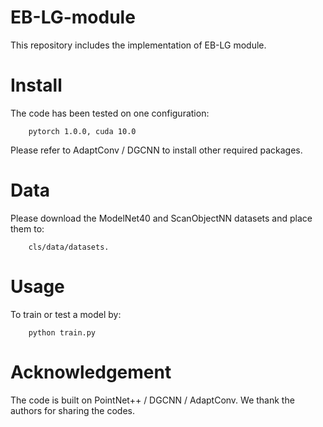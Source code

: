 # EB-LG-module
This repository includes the implementation of EB-LG module.

# Install
The code has been tested on one configuration:

        pytorch 1.0.0, cuda 10.0
  
Please refer to AdaptConv / DGCNN to install other required packages.

# Data
Please download the ModelNet40 and ScanObjectNN datasets and place them to:

        cls/data/datasets.

# Usage
To train or test a model by:

        python train.py
        
# Acknowledgement
The code is built on PointNet++ / DGCNN / AdaptConv. We thank the authors for sharing the codes.
